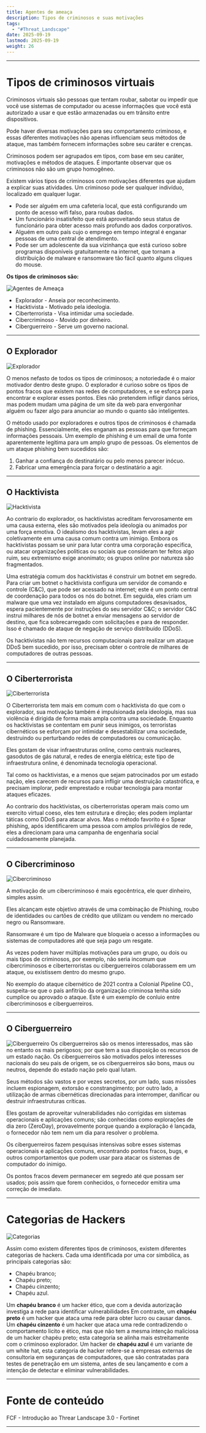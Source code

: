 ```yaml
---
title: Agentes de ameaça
description: Tipos de criminosos e suas motivações
tags:
  - "#Threat_Landscape"
date: 2025-09-19
lastmod: 2025-09-19
weight: 26
---
```

---
# Tipos de criminosos virtuais

Criminosos virtuais são pessoas que tentam roubar, sabotar ou impedir que você use sistemas de computador ou acesse informações que você está autorizado a usar e que estão armazenadas ou em trânsito entre dispositivos.

Pode haver diversas motivações para seu comportamento criminoso, e essas diferentes motivações não apenas influenciam seus métodos de ataque, mas também fornecem informações sobre seu caráter e crenças.

Criminosos podem ser agrupados em tipos, com base em seu caráter, motivações e métodos de ataques. É importante observar que os criminosos não são um grupo homogêneo.

Existem vários tipos de criminosos com motivações diferentes que ajudam a explicar suas atividades. Um criminoso pode ser qualquer indivíduo, localizado em qualquer lugar.

* Pode ser alguém em uma cafeteria local, que está configurando um ponto de acesso wifi falso, para roubas dados.
* Um funcionário insatisfeito que está aproveitando seus status de funcionário para obter acesso mais profundo aos dados corporativos.
* Alguém em outro país cujo o emprego em tempo integral é enganar pessoas de uma central de atendimento.
* Pode ser um adolescente da sua vizinhança que está curioso sobre programas disponíveis gratuitamente na internet, que tornam a distribuição de malware e ransomware tão fácil quanto alguns cliques do mouse.

**Os tipos de criminosos são:**

![Agentes de Ameaça](/images/img_ThreatLandscape/img_AgentesdeAmeaça/01.png)

* Explorador - Anseia por reconhecimento.
* Hacktivista - Motivado pela ideologia.
* Ciberterrorista - Visa intimidar uma sociedade.
* Cibercriminoso - Movido por dinheiro.
* Ciberguerreiro - Serve um governo nacional.

---

## O Explorador

![Explorador](/images/img_ThreatLandscape/img_AgentesdeAmeaça/02.png)

O menos nefasto de todos os tipos de criminosos; a notoriedade é o maior motivador dentro deste grupo. O explorador é curioso sobre os tipos de pontos fracos que existem nas redes de computadores, e se esforça para encontrar e explorar esses pontos. Eles não pretendem infligir danos sérios, mas podem mudam uma página de um site da web para envergonhar alguém ou fazer algo para anunciar ao mundo o quanto são inteligentes.

O método usado por exploradores e outros tipos de criminosos é chamada de phishing. Essencialmente, eles enganam as pessoas para que forneçam informações pessoais. Um exemplo de phishing é um email de uma fonte aparentemente legitima para um amplo grupo de pessoas. Os elementos de um ataque phishing bem sucedidos são:

1. Ganhar a confiança do destinatário ou pelo menos parecer inócuo.
2. Fabricar uma emergência para forçar o destinatário a agir.

---
## O Hacktivista

![Hacktivista](/images/img_ThreatLandscape/img_AgentesdeAmeaça/03.png)

Ao contrario do explorador, os hacktivistas acreditam fervorosamente em uma causa externa, eles são motivados pela ideologia ou animados por uma força emotiva. O idealismo dos hacktivistas, levam eles a agir coletivamente em uma causa comum contra um inimigo. Embora os hacktivistas possam se unir para lutar contra uma corporação especifica, ou atacar organizações politicas ou sociais que consideram ter feitos algo ruim, seu extremismo exige anonimato; os grupos online por natureza são fragmentados.

Uma estratégia comum dos hacktivistas é construir um botnet em segredo. Para criar um botnet o hacktivista configura um servidor de comando e controle (C&C), que pode ser acessado na internet; este é um ponto central de coordenação para todos os nós do botnet. Em seguida, eles criam um malware que uma vez instalado em alguns computadores desavisados, espera pacientemente por instruções do seu servidor C&C; o servidor C&C instrui milhares de nós de botnet a enviar mensagens ao servidor de destino, que fica sobrecarregado com solicitações e para de responder. Isso é chamado de ataque de negação de serviço distribuído (DDoS). 

Os hacktivistas não tem recursos computacionais para realizar um ataque DDoS bem sucedido, por isso, precisam obter o controle de milhares de computadores de outras pessoas.

---
## O Ciberterrorista

![Ciberterrorista](/images/img_ThreatLandscape/img_AgentesdeAmeaça/04.png)

O Ciberterrorista tem mais em comum com o hacktivista do que com o explorador, sua motivação também é impulsionada pela ideologia, mas sua violência é dirigida de forma mais ampla contra uma sociedade. Enquanto os hacktivistas se contentam em punir seus inimigos, os terroristas cibernéticos se esforçam por intimidar e desestabilizar uma sociedade, destruindo ou perturbando redes de computadores ou comunicação. 

Eles gostam de visar infraestruturas online, como centrais nucleares, gasodutos de gás natural, e redes de energia elétrica; este tipo de infraestrutura online, é denominada tecnologia operacional.

Tal como os hacktivistas, e a menos que sejam patrocinados por um estado nação, eles carecem de recursos para infligir uma destruição catastrófica, e precisam implorar, pedir emprestado e roubar tecnologia para montar ataques eficazes.

Ao contrario dos hacktivistas, os ciberterroristas operam mais como um exercito virtual coeso, eles tem estrutura e direção; eles podem implantar táticas como DDoS para atacar alvos. Mas o método favorito é o Spear phishing, após identificarem uma pessoa com amplos privilégios de rede, eles a direcionam para uma campanha de engenharia social cuidadosamente planejada.

---
## O Cibercriminoso

![Cibercriminoso](/images/img_ThreatLandscape/img_AgentesdeAmeaça/05.png)

A motivação de um cibercriminoso é mais egocêntrica, ele quer dinheiro, simples assim.

Eles alcançam este objetivo através de uma combinação de Phishing, roubo de identidades ou cartões de crédito que utilizam ou vendem no mercado negro ou Ransomware.

Ransomware é um tipo de Malware que bloqueia o acesso a informações ou sistemas de computadores até que seja pago um resgate.

As vezes podem haver múltiplas motivações para um grupo, ou dois ou mais tipos de criminosos, por exemplo, não seria incomum que cibercriminosos e ciberterroristas ou ciberguerreiros colaborassem em um ataque, ou existissem dentro do mesmo grupo.

No exemplo do ataque cibernético de 2021 contra a Colonial Pipeline CO., suspeita-se que o país anfitrião da organização criminosa tenha sido cumplice ou aprovado o ataque. Este é um exemplo de conluio entre cibercriminosos e ciberguerreiros.

---
## O Ciberguerreiro

![Ciberguerreiro](/images/img_ThreatLandscape/img_AgentesdeAmeaça/06.png)
Os ciberguerreiros são os menos interessados, mas são no entanto os mais perigosos; por que tem a sua disposição os recursos de um estado nação. Os ciberguerreiros são motivados pelos interesses nacionais do seu pais de origem, se os ciberguerreiros são bons, maus ou neutros, depende do estado nação pelo qual lutam.

Seus métodos são vastos e por vezes secretos, por um lado, suas missões incluem espionagem, extorsão e constrangimento; por outro lado, a utilização de armas cibernéticas direcionadas para interromper, danificar ou destruir infraestruturas críticas.

Eles gostam de aproveitar vulnerabilidades não corrigidas em sistemas operacionais e aplicações comuns; são conhecidas como explorações de dia zero (ZeroDay), provavelmente porque quando a exploração é lançada, o fornecedor não tem nem um dia para resolver o problema. 

Os ciberguerreiros fazem pesquisas intensivas sobre esses sistemas operacionais e aplicações comuns, encontrando pontos fracos, bugs, e outros comportamentos que podem usar para atacar os sistemas de computador do inimigo.

Os pontos fracos devem permanecer em segredo até que possam ser usados; pois assim que forem conhecidos, o fornecedor emitira uma correção de imediato.

---
# Categorias de Hackers

![Categorias](/images/img_ThreatLandscape/img_AgentesdeAmeaça/07.png)

Assim como existem diferentes tipos de criminosos, existem diferentes categorias de hackers. Cada uma identificada por uma cor simbólica, as principais categorias são:

* Chapéu branco;
* Chapéu preto;
* Chapéu cinzento;
* Chapéu azul.

Um **chapéu branco** é um hacker ético, que com a devida autorização investiga a rede para identificar vulnerabilidades
Em contraste, um **chapéu preto** é um hacker que ataca uma rede para obter lucro ou causar danos.
Um **chapéu cinzento** é um hacker que ataca uma rede contradizendo o comportamento licito e ético, mas que não tem a mesma intenção maliciosa de um hacker chapéu preto; esta categoria se alinha mais estreitamente com o criminoso explorador.
Um hacker de **chapéu azul** é um variante de um white hat, esta categoria de hacker refere-se a empresas externas de consultoria em seguranças de computadores, que são contratadas para testes de penetração em um sistema, antes de seu lançamento e com a intenção de detectar e eliminar vulnerabilidades.

---
# Fonte de conteúdo

FCF - Introdução ao Threar Landscape 3.0 - Fortinet

---